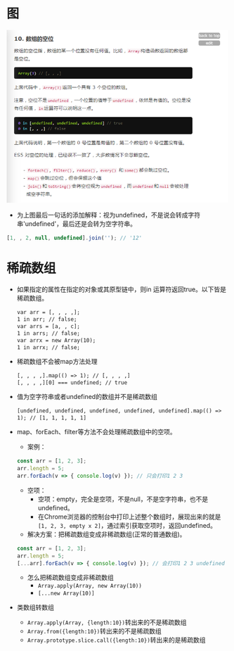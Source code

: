 # 图
![图片加载中...](./images/arr.png)
* 为上图最后一句话的添加解释：视为undefined，不是说会转成字符串'undefined'，最后还是会转为空字符串。
```javascript
[1, , 2, null, undefined].join(''); // '12'
```

# 稀疏数组
* 如果指定的属性在指定的对象或其原型链中，则in 运算符返回true。以下皆是稀疏数组。
    ```
    var arr = [, , , ,];
    1 in arr; // false;
    var arrs = [a, , c];
    1 in arrs; // false;
    var arrx = new Array(10);
    1 in arrx; // false;
    ```
* 稀疏数组不会被map方法处理
    ```
    [, , , ,].map(() => 1); // [, , , ,]
    [, , , ,][0] === undefined; // true
    ```
* 值为空字符串或者undefined的数组并不是稀疏数组
    ```
    [undefined, undefined, undefined, undefined, undefined].map(() => 1); // [1, 1, 1, 1, 1]
    ```

* map、forEach、filter等方法不会处理稀疏数组中的空项。
    - 案例：
    ```javascript
    const arr = [1, 2, 3];
    arr.length = 5;
    arr.forEach(v => { console.log(v) }); // 只会打印1 2 3
    ```
    - 空项：
        - 空项：empty，完全是空项，不是null，不是空字符串，也不是undefined。
        - 在Chrome浏览器的控制台中打印上述整个数组时，展现出来的就是```[1, 2, 3, empty x 2]```，通过索引获取空项时，返回undefined。
    - 解决方案：把稀疏数组变成非稀疏数组(正常的普通数组)。
    ```javascript
    const arr = [1, 2, 3];
    arr.length = 5;
    [...arr].forEach(v => { console.log(v) }); // 会打印1 2 3 undefined undefined
    ```
    - 怎么把稀疏数组变成非稀疏数组
        - ```Array.apply(Array, new Array(10))```
        - ```[...new Array(10)]```

* 类数组转数组
    - ```Array.apply(Array, {length:10})```转出来的不是稀疏数组
    - ```Array.from({length:10})```转出来的不是稀疏数组
    - ```Array.prototype.slice.call({length:10})```转出来的是稀疏数组
